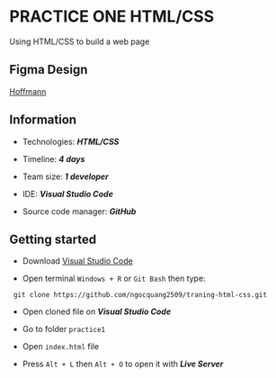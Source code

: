 # PRACTICE ONE HTML/CSS

Using HTML/CSS to build a web page

## Figma Design

[Hoffmann](https://www.figma.com/file/D65OHCz4xqAK1Y4FF4TLmaS2/Hofmann-UI-Kit?node-id=0%3A1)

## Information

- Technologies: **_HTML/CSS_**

- Timeline: **_4 days_**

- Team size: **_1 developer_**

- IDE: **_Visual Studio Code_**

- Source code manager: **_GitHub_**

## Getting started

- Download [Visual Studio Code](https://code.visualstudio.com/download)

- Open terminal `Windows + R` or `Git Bash` then type:

```
 git clone https://github.com/ngocquang2509/traning-html-css.git
```

- Open cloned file on **_Visual Studio Code_**

- Go to folder `practice1`

- Open `index.html` file

- Press `Alt + L` then `Alt + O` to open it with **_Live Server_**

